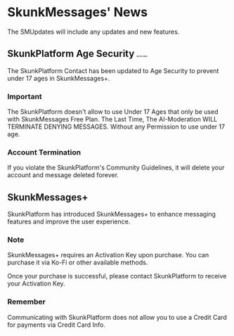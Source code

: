 # SkunkMessages' News

The SMUpdates will include any updates and new features.

## SkunkPlatform Age Security <span style="font-size: 4px">28-02-2025</span>

The SkunkPlatform Contact has been updated to Age Security to prevent under 17 ages in SkunkMessages+.

### Important

The SkunkPlatform doesn't allow to use Under 17 Ages that only be used with SkunkMessages Free Plan. The Last Time, The AI-Moderation WILL TERMINATE DENYING MESSAGES. Without any Permission to use under 17 age.

### Account Termination

If you violate the SkunkPlatform's Community Guidelines, it will delete your account and message deleted forever.

## SkunkMessages+

SkunkPlatform has introduced SkunkMessages+ to enhance messaging features and improve the user experience.

### Note

SkunkMessages+ requires an Activation Key upon purchase. You can purchase it via Ko-Fi or other available methods.

Once your purchase is successful, please contact SkunkPlatform to receive your Activation Key.

### Remember

Communicating with SkunkPlatform does not allow you to use a Credit Card for payments via Credit Card Info.

